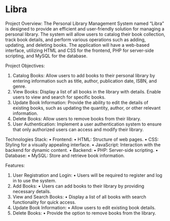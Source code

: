 # Libra

Project Overview:
The Personal Library Management System named “Libra” is designed to provide an efficient and user-friendly solution for managing a personal library. The system will allow users to catalog their book collection, track book details, and perform various operations such as adding, updating, and deleting books. The application will have a web-based interface, utilizing HTML and CSS for the frontend, PHP for server-side scripting, and MySQL for the database.

Project Objectives:
1.	Catalog Books: Allow users to add books to their personal library by entering information such as title, author, publication date, ISBN, and genre.
2.	View Books: Display a list of all books in the library with details. Enable users to view and search for specific books.
3.	Update Book Information: Provide the ability to edit the details of existing books, such as updating the quantity, author, or other relevant information.
4.	Delete Books: Allow users to remove books from their library.
5.	User Authentication: Implement a user authentication system to ensure that only authorized users can access and modify their library.

Technologies Stack:
•	Frontend:
•	HTML: Structure of web pages.
•	CSS: Styling for a visually appealing interface.
•	JavaScript: Interaction with the backend for dynamic content.
•	Backend:
•	PHP: Server-side scripting.
•	Database:
•	MySQL: Store and retrieve book information.



Features:
1.	User Registration and Login:
•	Users will be required to register and log in to use the system.
2.	Add Books:
•	Users can add books to their library by providing necessary details.
3.	View and Search Books:
•	Display a list of all books with search functionality for quick access.
4.	Update Book Information:
•	Allow users to edit existing book details.
5.	Delete Books:
•	Provide the option to remove books from the library.
